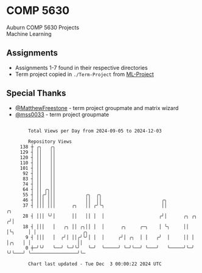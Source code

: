 # COMP 5630
Auburn COMP 5630 Projects  
Machine Learning

## Assignments
- Assignments 1-7 found in their respective directories
- Term project copied in `./Term-Project` from [ML-Project](https://github.com/wumphlett/ML-Project)

## Special Thanks
- [@MatthewFreestone](https://github.com/MatthewFreestone) - term project groupmate and matrix wizard
- [@mss0033](https://github.com/mss0033) - term project groupmate

```

        Total Views per Day from 2024-09-05 to 2024-12-03

        Repository Views
     138 ┼ ╭╮   ╭╮
     129 ┤ ││   ││
     120 ┤ ││   ││
     110 ┤ ││   ││
     101 ┤ ││   ││
      92 ┤ ││   ││
      83 ┤ ││   ││
      74 ┤ ││   ││
      64 ┤ ││ ╭╮││
      55 ┤ ││╭╯│││           ╭╮  ╭╮
      46 ┤ │││ │││           ││  ││                      ╭╮
      37 ┤ │││ │││      ╭╮   ││ ╭╯╰╮                     ││                  ╭╮
      28 ┤ │││ ╰╯│      ││   ││ │  │                    ╭╯│      ╭╮ ╭╮      ╭╯│
      18 ┤ │││   │   ╭╮ ││ ╭╮││ │  │      ╭╮     ╭─╮    │ ╰╮     ││ │╰╮     │ │                 ╭╮
       9 ┤ │││   │  ╭╯│ ││╭╯╰╯│ │  │     ╭╯│ ╭╮  │ │   ╭╯  │     ││ │ │╭╮   │ │                 ││
       0 ┼─╯╰╯   ╰──╯ ╰─╯╰╯   ╰─╯  ╰─────╯ ╰─╯╰──╯ ╰───╯   ╰─────╯╰─╯ ╰╯╰───╯ ╰─────────────────╯╰─

        Chart last updated - Tue Dec  3 00:00:22 2024 UTC
        
```
